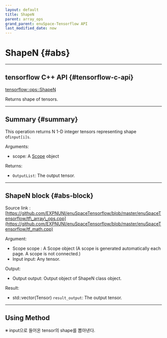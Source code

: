```yaml
--- 
layout: default 
title: ShapeN 
parent: array_ops 
grand_parent: enuSpace-Tensorflow API 
last_modified_date: now 
--- 
```


# ShapeN {#abs}

---

## tensorflow C++ API {#tensorflow-c-api}

[tensorflow::ops::ShapeN](https://www.tensorflow.org/api_docs/cc/class/tensorflow/ops/shape-n.html)

Returns shape of tensors.

---

## Summary {#summary}

This operation returns N 1-D integer tensors representing shape of`input[i]s`.

Arguments:

* scope: A [Scope](https://www.tensorflow.org/api_docs/cc/class/tensorflow/scope.html#classtensorflow_1_1_scope) object

Returns:

* `OutputList`: The output tensor.

---

## ShapeN block {#abs-block}

Source link :[https://github.com/EXPNUNI/enuSpaceTensorflow/blob/master/enuSpaceTensorflow/tf\_array\_ops.cpp](https://github.com/EXPNUNI/enuSpaceTensorflow/blob/master/enuSpaceTensorflow/tf_math.cpp)



Argument:

* Scope scope : A Scope object \(A scope is generated automatically each page. A scope is not connected.\)
* Input input: Any tensor.

Output:

* Output output: Output object of ShapeN class object.

Result:

* std::vector\(Tensor\) `result_output`: The output tensor.

---

## Using Method

※ input으로 들어온 tensor의 shape를 뽑아낸다.

